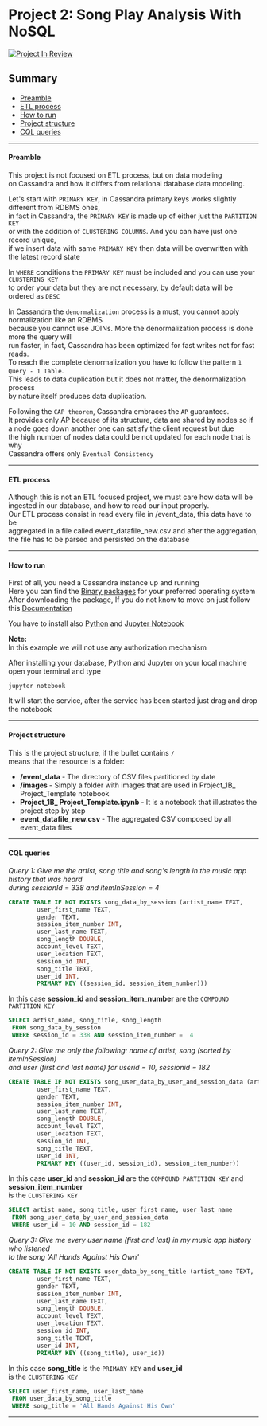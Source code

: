 # Project 2: Song Play Analysis With NoSQL

[![Project In Review](https://img.shields.io/badge/project-review-yellow.svg)](https://img.shields.io/badge/project-review-yellow.svg)

## Summary
* [Preamble](#Preamble)
* [ETL process](#ETL-process)
* [How to run](#How-to-run)
* [Project structure](#Project-structure)
* [CQL queries](#CQL-queries)

-------------------------------------------

#### Preamble

This project is not focused on ETL process, but on data modeling <br> on Cassandra and how it differs from relational database data modeling.

Let's start with ``PRIMARY KEY``, in Cassandra primary keys works slightly different from RDBMS ones, <br> in fact in Cassandra, the ``PRIMARY KEY`` is made up of either just the ``PARTITION KEY`` <br> or with the addition of ``CLUSTERING COLUMNS``.
And you can have just one record unique, <br> if we insert data with same ``PRIMARY KEY`` then data will be overwritten with the latest record state

In ``WHERE`` conditions the ``PRIMARY KEY`` must be included and you can use your ``CLUSTERING KEY`` <br> to order your data
but they are not necessary, by default data will be ordered as ``DESC``


In Cassandra the ``denormalization`` process is a must, you cannot apply normalization like an RDBMS <br> because you cannot use JOINs. More the denormalization process is done more the query will <br> run faster, in fact, Cassandra has been optimized for fast writes not for fast reads. <br>
To reach the complete denormalization you have to follow the pattern ``1 Query - 1 Table``.<br> This leads to data duplication but it does not matter, the denormalization process <br> by nature itself produces data duplication.


Following the ``CAP theorem``, Cassandra embraces the ``AP`` guarantees. <br>
It provides only AP because of its structure, data are shared by nodes so if <br>
a node goes down another one can satisfy the client request but due <br>
the high number of nodes data could be not updated for each node that is why <br>
Cassandra offers only ``Eventual Consistency``

--------------------------------------------

#### ETL process

Although this is not an ETL focused project, we must care how data will be <br> ingested in our database, and how to read our input properly. <br> Our ETL process consist in read every file in /event_data, this data have to be <br> aggregated in a file called event_datafile_new.csv and after the aggregation, <br>
 the file has to be parsed and persisted on the database

--------------------------------------------

#### How to run
First of all, you need a Cassandra instance up and running <br>
Here you can find the [Binary packages](http://cassandra.apache.org/download/) for your preferred operating system  <br>
After downloading the package, If you do not know to move on just follow this [Documentation](http://cassandra.apache.org/doc/latest/getting_started/index.html) <br>

You have to install also [Python](https://www.python.org/downloads/) and [Jupyter Notebook](https://jupyter-notebook-beginner-guide.readthedocs.io/en/latest/install.html) <br>

<b> Note: </b><br>
In this example we will not use any authorization mechanism

After installing your database, Python and Jupyter on your local machine <br>
open your terminal and type

`jupyter notebook`

It will start the service, after the service has been started just drag and drop the notebook

--------------------------------------------

#### Project structure
This is the project structure, if the bullet contains ``/`` <br>
means that the resource is a folder:

* <b> /event_data </b> - The directory of CSV files partitioned by date
* <b> /images </b> - Simply a folder with images that are used in Project_1B_ Project_Template notebook
* <b> Project_1B_ Project_Template.ipynb </b> - It is a notebook that illustrates the project step by step
* <b> event_datafile_new.csv </b> - The aggregated CSV composed by all event_data files

--------------------------------------------

#### CQL queries

<I> Query 1:  Give me the artist, song title and song's length in the music app history that was heard <br> during
 sessionId = 338 and itemInSession = 4 </I>
``` SQL
CREATE TABLE IF NOT EXISTS song_data_by_session (artist_name TEXT,
        user_first_name TEXT,
        gender TEXT,
        session_item_number INT,
        user_last_name TEXT,
        song_length DOUBLE,
        account_level TEXT,
        user_location TEXT,
        session_id INT,
        song_title TEXT,
        user_id INT,
        PRIMARY KEY ((session_id, session_item_number)))
```
In this case <b> session_id </b> and <b> session_item_number </b> are the ``COMPOUND PARTITION KEY``
``` SQL
SELECT artist_name, song_title, song_length
 FROM song_data_by_session
 WHERE session_id = 338 AND session_item_number =  4
```

<I> Query 2: Give me only the following: name of artist, song (sorted by itemInSession)  <br> and user (first and last name) for userid = 10, sessionid = 182 </I>
``` SQL
CREATE TABLE IF NOT EXISTS song_user_data_by_user_and_session_data (artist_name TEXT,
        user_first_name TEXT,
        gender TEXT,
        session_item_number INT,
        user_last_name TEXT,
        song_length DOUBLE,
        account_level TEXT,
        user_location TEXT,
        session_id INT,
        song_title TEXT,
        user_id INT,
        PRIMARY KEY ((user_id, session_id), session_item_number))
```
In this case <b> user_id </b> and <b> session_id </b>  are the ``COMPOUND PARTITION KEY`` and <b> session_item_number </b> <br> is the ``CLUSTERING KEY``
``` SQL
SELECT artist_name, song_title, user_first_name, user_last_name
 FROM song_user_data_by_user_and_session_data
 WHERE user_id = 10 AND session_id = 182
```

<I> Query 3: Give me every user name (first and last) in my music app history who listened <br> to the song 'All Hands Against His Own' </I>
``` SQL
CREATE TABLE IF NOT EXISTS user_data_by_song_title (artist_name TEXT,
        user_first_name TEXT,
        gender TEXT,
        session_item_number INT,
        user_last_name TEXT,
        song_length DOUBLE,
        account_level TEXT,
        user_location TEXT,
        session_id INT,
        song_title TEXT,
        user_id INT,
        PRIMARY KEY ((song_title), user_id))
```
 In this case <b> song_title </b> is the ``PRIMARY KEY`` and <b> user_id </b> <br> is the ``CLUSTERING KEY``
``` SQL
SELECT user_first_name, user_last_name
 FROM user_data_by_song_title
 WHERE song_title = 'All Hands Against His Own'
```

----------------------------
